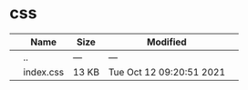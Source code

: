 # css

<table><thead><tr class="header"><th></th><th>Name</th><th>Size</th><th>Modified</th><th></th></tr></thead><tbody><tr class="odd"><td></td><td><span class="goup">..</span></td><td>—</td><td>—</td><td></td></tr><tr class="even"><td></td><td><span class="name">index.css</span></td><td>13 KB</td><td>Tue Oct 12 09:20:51 2021</td><td></td></tr></tbody></table>
